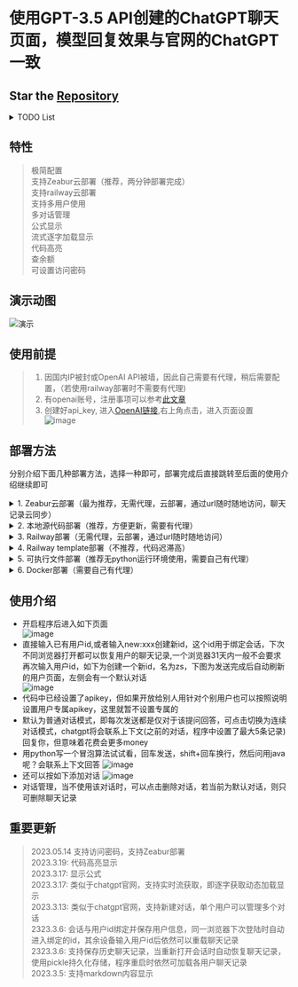 # 使用GPT-3.5 API创建的ChatGPT聊天页面，模型回复效果与官网的ChatGPT一致
## Star the [Repository](https://github.com/LiangYang666/ChatGPT-Web)  
<details>
<summary>TODO List</summary>


- [ ] 界面优化  
- [ ] 代码规范化，请求返回值规范、代码文件划分
- [x] 实现聊天记录文件下载，以及上传合并
- [x] 界面适应手机  
- [x] 处理聊天记录更多由本地完成，即js完成聊天记录的请求
- [x] 添加token设置栏，按钮中设置
- [x] 在连续对话模式下支持多人同时使用  
- [x] 重载历史记录
- [x] 切换聊天模式和重置时提示
- [x] 支持多对话管理
- [x] 公式显示
- [x] 流式拉取，逐字词动态实时显示
- [x] 代码高亮显示
- [x] 查余额
</details>

## 特性
> 极简配置  
> 支持Zeabur云部署（推荐，两分钟部署完成）  
> 支持railway云部署   
> 支持多用户使用  
> 多对话管理  
> 公式显示  
> 流式逐字加载显示  
> 代码高亮  
> 查余额  
> 可设置访问密码

## 演示动图
![演示](https://user-images.githubusercontent.com/38237931/227176542-c924084c-8ceb-41cd-9e09-1f82e1d14366.gif)
  

## 使用前提
> 1. 因国内IP被封或OpenAI API被墙，因此自己需要有代理，稍后需要配置，（若使用railway部署时不需要有代理)    
> 2. 有openai账号，注册事项可以参考[此文章](https://juejin.cn/post/7173447848292253704)   
> 3. 创建好api_key, 进入[OpenAI链接](https://platform.openai.com/),右上角点击，进入页面设置  
![image](https://user-images.githubusercontent.com/38237931/222461544-260ef350-2d05-486d-bf36-d078873b0f7a.png)

## 部署方法
分别介绍下面几种部署方法，选择一种即可，部署完成后直接跳转至后面的使用介绍继续即可

<details>
<summary>1. Zeabur云部署（最为推荐，无需代理，云部署，通过url随时随地访问，聊天记录云同步）</summary>  
  
  > - 关于Zeabur：Zeabur是云容器提供商，你能够使用它部署你的应用，并使用url链接随时随地访问你的应用，类似于Railway，但无时间限制  
  > 1. 首先将代码fork到你的github中
  > 2. 点击网址注册账号，[Zeabur](zeabur.com) ，绑定GitHub账号
  > 3. 进入[项目创建链接](https://dash.zeabur.com/projects)，点击Create Project，输入名称 ChatGPT-Web创建项目
  > 4. 创建完成后，点击如图，添加服务
  ![image](https://github.com/LiangYang666/ChatGPT-Web/assets/38237931/eb9c8b10-de16-4cfe-906f-d5f64ccca693)
  > 5. 弹出的界面中，点击如下
  ![image](https://github.com/LiangYang666/ChatGPT-Web/assets/38237931/e8da843e-e4d0-4599-bdd1-9216ed6fdbdb)
  > 6. 弹出界面中，左侧选择你的GitHub，如果未绑定，请授权Zeabur访问你GitHub的所有项目，搜索ChatGPT-Web，即你clone的仓库，点击Import
  ![image](https://github.com/LiangYang666/ChatGPT-Web/assets/38237931/c462b508-e3e9-4d4a-9c81-2515b8242245)
  > 7. 选择分支为main，点击部署
  ![image](https://github.com/LiangYang666/ChatGPT-Web/assets/38237931/51a40409-fc65-430d-a97a-ce5a59642041)
  > 8. 等待片刻后，将显示运行中，即部署完成，但此时还需要设置一些环境变量
  ![image](https://github.com/LiangYang666/ChatGPT-Web/assets/38237931/59599caa-13bb-4806-bf77-22dcc7a745dc)
  分别设置`DEPLOY_ON_ZEABUR`为`true`,`PORT`为`5000`，以及`OPENAI_API_KEY`设置为你的apikey即可，如为保证安全性，防止他人使用还可设置`PASSWORD`以及`ADMIN_PASSWORD`环境变量(可暂不设置，有需要再设)，这两个环境变量分别代表普通访问密码，以及管理员密码，设置后用户访问网页时需要使用访问密码认证，而管理员密码用于下载以及合并所有用户的聊天记录时使用
  > 9. 设置访问域名，url，点击如下，再填入可用主机名保存url即可，如自己有域名，也可绑定自己的域名
  ![image](https://github.com/LiangYang666/ChatGPT-Web/assets/38237931/152e12d7-aecc-42dc-a6a2-0ac87a6e8391)
  ![image](https://github.com/LiangYang666/ChatGPT-Web/assets/38237931/0dff69bf-ba48-478c-9898-80e3e698a9ec)
  > 10. 点击redeploy重新部署，等待片刻后部署完成，一般一分钟以内部署完成，若未刷新可手动刷新网页查看，使用生成的url访问即可使用
  ![image](https://github.com/LiangYang666/ChatGPT-Web/assets/38237931/a00781f8-f594-4c35-9a61-a99162ef2552)
  > 11. 使用new:xxx创建用户即可使用，或者上传已有聊天记录，相关使用方式见使用介绍
  > 12. 请注意，当设置密码或其它环境变量时请在设置后重新部署，每次部署后都会清除聊天记录，可先下载好已有用户记录再重新部署

  
</details>
<details>
<summary>2. 本地源代码部署（推荐，方便更新，需要有代理）</summary>

> 前提：python3.7及以上运行环境
> 1. 执行 `pip install -r requirements.txt`安装必要包
> 2. 打开`config.yaml`文件，配置HTTPS_PROXY和OPENAI_API_KEY，相关细节已在配置文件中描述，如果在境外部署无需代理，将HTTPS_PROXY行删除即可  
> 5. 执行`python main.py`运行程序.若程序中未指定apikey也可以在终端执行时添加环境变量，如执行`OPANAI_API_KEY=sk-XXXX python main.py`来运行，其中`sk-XXXX`为你的apikey
> 6. 打开本地浏览器访问`127.0.0.1:5000`,部署完成
> 7. 关于更新，当代码更新时，使用git pull更新重新部署即可
> 8. 使用linux开机自启动部署
> 执行`vim /etc/systemd/system/chatGpt.service`，编辑内容如下
  ```bash
    [Unit]
    Description=my chat-gpt web
    After=syslog.target network.target
    Wants=network.target
    
    [Service]
    Environment="ADMIN_PASSWORD=123456"
    Environment="OPENAI_API_KEY=sk-***"
    Environment="PASSWORD=123456"
    Type=simple
    User=nano
    WorkingDirectory=/home/nano/Project/ChatGPT-Web
    ExecStart=/usr/bin/python3 main.py
    Restart= always
    RestartSec=1min
    
    
    [Install]
    WantedBy=multi-user.target
  ```
  最后启动
  ```bash
  #启动
  systemctl daemon-reload
  systemctl start chatGpt.service
  #设置为开机启动
  systemctl enable chatGpt.service
  ```
</details>
<details>
<summary>3. Railway部署（无需代理，云部署，通过url随时随地访问）</summary>  
  
  > - 关于Railway：Railway是云容器提供商，你能够使用它部署你的应用，并使用url链接随时随地访问你的应用，Railway使用前提是你的GitHub账号满180天，绑定并验证后每月送5美元和500小时的使用时长，大概21天，因此如果使用这种方式需要在某些不使用的时段停止你的容器  
  > 1. 首先将代码fork到你的github中
  > 2. 点击右侧[![Deploy on Railway](https://railway.app/button.svg)](https://railway.app/new)，然后选择`Deploy from GitHub repo`，再选择`Configure GitHub App`，将会弹出新的窗口，在该窗口中选择`Only select repositories`，然后到下拉列表中选择刚才fork到你账号的仓库
  ![image](https://user-images.githubusercontent.com/38237931/228179892-340ab8e5-dc20-4365-80bb-8ecc2568a4a8.png)
  > 3. 授权完成后，`Configure GitHub App`下将会出现授权的项目  
  ![image](https://user-images.githubusercontent.com/38237931/228181108-597230a2-49b6-4202-bacf-4dd3f9d3da92.png)
  > 4. 不要点击立即部署，点击添加变量
  ![image](https://user-images.githubusercontent.com/38237931/228181839-c7fd4404-69ca-4800-bd43-ae1926e82650.png)
  > 5. 将会跳转至新页面，依次添加`PORT`,`DEPLOY_ON_RAILWAY`以及`OPENAI_API_KEY`三个环境变量,相应值如下PORT为5000，DEPLOY_ON_RAILWAY为true
  ![image](https://user-images.githubusercontent.com/38237931/228186399-c2a1a802-7394-4c54-8148-057284e047b2.png) 
  > 6. 修改变量后会自动部署，可点击`Deployments`查看，还可以点击查看日志  
  ![image](https://user-images.githubusercontent.com/38237931/228187234-4a2b7003-e747-4a50-80fd-36a6f9c5deff.png)
  > 7. 点击查看日志，成功的一般显示如下  
  ![image](https://user-images.githubusercontent.com/38237931/228150419-47ea9ffd-2f8d-4851-a5bd-ed9c3d49b28d.png)  
  > 8. 查看访问url，未生成可点击Generate Domain生成即可，当然如果你自己有域名，还可以添加你自己的自定义域名    
  ![image](https://user-images.githubusercontent.com/38237931/228151149-ab46e0cf-1936-4e9a-860a-4d82f70185d8.png)  
  > 9. 进入后如图，任何网络环境下只要输入url即可访问
  ![image](https://user-images.githubusercontent.com/38237931/228188680-4a802916-8719-448e-a532-94f275601990.png)
  > 10. 关于更新，当源仓库更新时，只需要将fork下来的仓库同步更新，railway将会自动部署更新的代码
  
  
  
</details>

<details>
<summary>4. Railway template部署（不推荐，代码迟滞高）</summary>  
  
> 1. 点击右侧按钮进行部署[![Deploy on Railway](https://railway.app/button.svg)](https://railway.app/template/oT2ZUt?referralCode=LtUnsq)
> 首次使用railway的用户需要先绑定github账号并登陆，并进行验证，验证后可获得5美元、500小时每月的免费额度，绑定完成后重新点击上方图标，进行部署，如图进入后填写相关信息和api key  
> ![image](https://user-images.githubusercontent.com/38237931/228148818-b928763e-eeed-4a7b-a0b2-263bfc3ee4a5.png)  
> 2. 点击部署后，会自动跳转，等待部署完成即可，如图为部署完成  
![image](https://user-images.githubusercontent.com/38237931/228154517-b0ed2a1a-0b5e-4321-b613-686a07bd424f.png)
> 3. 点击查看日志，成功的一般显示如下  
![image](https://user-images.githubusercontent.com/38237931/228150419-47ea9ffd-2f8d-4851-a5bd-ed9c3d49b28d.png)  
> 4. 查看访问url，使用该url即可访问  
![image](https://user-images.githubusercontent.com/38237931/228151149-ab46e0cf-1936-4e9a-860a-4d82f70185d8.png)  
> 5. 关于更新，点击如下进行更新即可，由Dashboard进入选择如下，但该种方式检查更新的迟滞似乎太高      
![image](https://user-images.githubusercontent.com/38237931/228157242-0614b216-564b-4abf-8c37-130ca6736fbd.png)

</details>

<details>
<summary>5. 可执行文件部署（推荐无python运行环境使用，需要自己有代理）</summary>

待补充

</details>

<details>
<summary>6. Docker部署（需要自己有代理）</summary>

待补充

</details>

## 使用介绍
- 开启程序后进入如下页面  
![image](https://user-images.githubusercontent.com/38237931/226513812-ff05e48f-64f2-465f-a8c2-d6ac41df46c2.png)
- 直接输入已有用户id,或者输入new:xxx创建新id，这个id用于绑定会话，下次不同浏览器打开都可以恢复用户的聊天记录,一个浏览器31天内一般不会要求再次输入用户id，如下为创建一个新id，名为zs，下图为发送完成后自动刷新的用户页面，左侧会有一个默认对话  
![image](https://user-images.githubusercontent.com/38237931/224632635-3639e8bd-a6a6-4c1c-9c49-2c3d04c9ed3b.png)  
- 代码中已经设置了apikey，但如果开放给别人用针对个别用户也可以按照说明设置用户专属apikey，这里就暂不设置专属的
- 默认为普通对话模式，即每次发送都是仅对于该提问回答，可点击切换为连续对话模式，chatgpt将会联系上下文(之前的对话，程序中设置了最大5条记录)回复你，但意味着花费会更多money  
- 用python写一个冒泡算法试试看，回车发送，shift+回车换行，然后问用java呢？会联系上下文回答 
![image](https://user-images.githubusercontent.com/38237931/226513646-fe3cd31d-3597-4c0c-aa54-fdb734916b85.png)
- 还可以按如下添加对话
![image](https://user-images.githubusercontent.com/38237931/224634107-f9c43c94-f044-4323-913f-2141c081fc04.png)
- 对话管理，当不使用该对话时，可以点击删除对话，若当前为默认对话，则只可删除聊天记录


## 重要更新  
> 2023.05.14 支持访问密码，支持Zeabur部署  
> 2023.3.19: 代码高亮显示  
> 2023.3.17: 显示公式  
> 2023.3.17: 类似于chatgpt官网，支持实时流获取，即逐字获取动态加载显示  
> 2023.3.13: 类似于chatgpt官网，支持新建对话，单个用户可以管理多个对话  
> 2323.3.6: 会话与用户id绑定并保存用户信息，同一浏览器下次登陆时自动进入绑定的id，其余设备输入用户id后依然可以重载聊天记录  
> 2323.3.6: 支持保存历史聊天记录，当重新打开会话时自动恢复聊天记录，使用pickle持久化存储，程序重启时依然可加载各用户聊天记录   
> 2023.3.5: 支持markdown内容显示 


